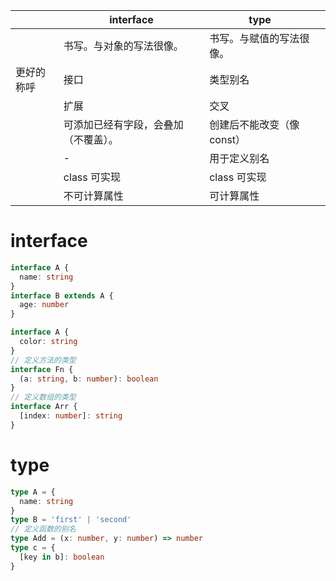 |            | interface                            | type                       |     |
| ---------- | ------------------------------------ | -------------------------- | --- |
|            | 书写。与对象的写法很像。             | 书写。与赋值的写法很像。   |     |
| 更好的称呼 | 接口                                 | 类型别名                   |     |
|            | 扩展                                 | 交叉                       |     |
|            | 可添加已经有字段，会叠加（不覆盖）。 | 创建后不能改变（像 const） |     |
|            | -                                    | 用于定义别名               |     |
|            | class 可实现                         | class 可实现               |     |
|            | 不可计算属性                         | 可计算属性                 |     |

# interface

```ts
interface A {
  name: string
}
interface B extends A {
  age: number
}

interface A {
  color: string
}
// 定义方法的类型
interface Fn {
  (a: string, b: number): boolean
}
// 定义数组的类型
interface Arr {
  [index: number]: string
}
```

# type

```ts
type A = {
  name: string
}
type B = 'first' | 'second'
// 定义函数的别名
type Add = (x: number, y: number) => number
type c = {
  [key in b]: boolean
}
```
